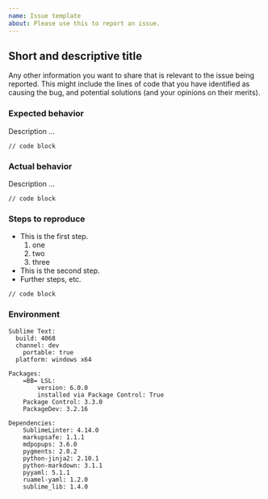 ```yaml
---
name: Issue template
about: Please use this to report an issue.
---
```


## Short and descriptive title

Any other information you want to share that is relevant to the issue being reported.
This might include the lines of code that you have identified as causing the bug,
and potential solutions (and your opinions on their merits).

### Expected behavior

Description ...

```lsl
// code block
```

### Actual behavior

Description ...

```lsl
// code block
```

### Steps to reproduce

* This is the first step.
  1. one
  2. two
  3. three
* This is the second step.
* Further steps, etc.

```lsl
// code block
```

### Environment

```text
Sublime Text:
  build: 4068
  channel: dev
    portable: true
  platform: windows x64

Packages:
    =BB= LSL:
        version: 6.0.0
        installed via Package Control: True
    Package Control: 3.3.0
    PackageDev: 3.2.16

Dependencies:
    SublimeLinter: 4.14.0
    markupsafe: 1.1.1
    mdpopups: 3.6.0
    pygments: 2.0.2
    python-jinja2: 2.10.1
    python-markdown: 3.1.1
    pyyaml: 5.1.1
    ruamel-yaml: 1.2.0
    sublime_lib: 1.4.0
```
